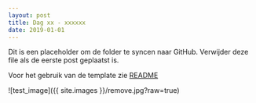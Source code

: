 ```yaml
---
layout: post
title: Dag xx - xxxxxx
date: 2019-01-01
---
```

Dit is een placeholder om de folder te syncen naar GitHub.
Verwijder deze file als de eerste post geplaatst is.  

Voor het gebruik van de template zie [README](https://github.com/Prudento-NL/template-vakantie-blog/blob/master/README.md)

![test_image]({{ site.images }}/remove.jpg?raw=true)
